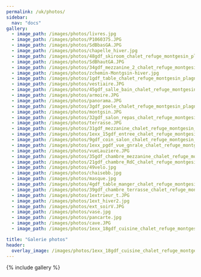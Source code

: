 ```yaml
---
permalink: /uk/photos/
sidebar:
  nav: "docs"
gallery:
  - image_path: /images/photos/livres.jpg
  - image_path: /images/photos/P1060375.JPG
  - image_path: /images/photos/SdBbasGA.JPG
  - image_path: /images/photos/chapelle_hiver.jpg
  - image_path: /images/photos/48gdf_skiroom_chalet_refuge_montgesin_plagne.jpg
  - image_path: /images/photos/SdBhautGA.JPG
  - image_path: /images/photos/34gdf_mezzanine_2_chalet_refuge_montgesin_plagne.jpg
  - image_path: /images/photos/zchemin-Montgsin-hiver.jpg
  - image_path: /images/photos/1gdf_table_chalet_refuge_montgesin_plagne.jpg
  - image_path: /images/photos/vestiaire.JPG
  - image_path: /images/photos/45gdf_salle_bain_chalet_refuge_montgesin_plagne.jpg
  - image_path: /images/photos/armoire.JPG
  - image_path: /images/photos/panorama.JPG
  - image_path: /images/photos/3gdf_poele_chalet_refuge_montgesin_plagne.jpg
  - image_path: /images/photos/montgsin.JPG
  - image_path: /images/photos/32gdf_salon_repas_chalet_refuge_montgesin_plagne.jpg
  - image_path: /images/photos/terrasse.JPG
  - image_path: /images/photos/31gdf_mezzanine_chalet_refuge_montgesin_plagne.jpg
  - image_path: /images/photos/1exx_15gdf_entree_chalet_refuge_montgesin_plagne.jpg
  - image_path: /images/photos/9gdf_coin_salon_chalet_refuge_montgesin_plagne.jpg
  - image_path: /images/photos/1exx_pgdf_vue_gnrale_chalet_refuge_montgesin_Plagne.jpg
  - image_path: /images/photos/vueLauziere.JPG
  - image_path: /images/photos/35gdf_chambre_mezzanine_chalet_refuge_montgesin_plagne.jpg
  - image_path: /images/photos/21gdf_chambre_RdC_chalet_refuge_montgesin_plagne.jpg
  - image_path: /images/photos/49velo.jpg
  - image_path: /images/photos/chaisebb.jpg
  - image_path: /images/photos/masque.jpg
  - image_path: /images/photos/4gdf_table_manger_chalet_refuge_montgesin_plagne.jpg
  - image_path: /images/photos/39gdf_chambre_terrasse_chalet_refuge_montgesin_plagne.jpg
  - image_path: /images/photos/1extrieur_t.JPG
  - image_path: /images/photos/1ext_hiver2.jpg
  - image_path: /images/photos/ext_soirV.JPG
  - image_path: /images/photos/vase.jpg
  - image_path: /images/photos/pancarte.jpg
  - image_path: /images/photos/cave.JPG
  - image_path: /images/photos/1exx_18gdf_cuisine_chalet_refuge_montgesin_plagne.jpg

title: "Galerie photos"
header:
  overlay_image: /images/photos/1exx_18gdf_cuisine_chalet_refuge_montgesin_plagne.jpg
---
```


{% include gallery %}
